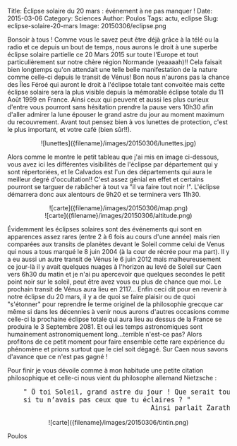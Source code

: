 Title: Éclipse solaire du 20 mars : événement à ne pas manquer !
Date: 2015-03-06
Category: Sciences
Author: Poulos
Tags: actu, eclipse
Slug: eclipse-solaire-20-mars
Image: 20150306/eclipse.png


Bonsoir à tous ! Comme vous le savez peut être déjà grâce à la télé ou la radio et ce depuis un bout de temps, nous aurons le droit à une superbe éclipse solaire partielle ce 20 Mars 2015 sur toute l'Europe et tout particulièrement sur notre chère région Normande (yeaaaah)!! 
Cela faisait bien longtemps qu'on attendait une telle belle manifestation de la nature comme celle-ci depuis le transit de Vénus! Bon nous n'aurons pas la chance des Îles Féroé qui auront le droit à l'éclipse totale tant convoitée mais cette éclipse solaire sera la plus visible depuis la mémorable éclipse totale du 11 Août 1999 en France. Ainsi ceux qui peuvent et aussi les plus curieux d'entre vous pourront sans hésitation prendre la pause vers 10h30 afin d'aller admirer la lune épouser le grand astre du jour au moment maximum du recouvrement. Avant tout pensez bien à vos lunettes de protection, c'est le plus important, et votre café (bien sûr!!). 

<center>
![lunettes]({filename}/images/20150306/lunettes.jpg)
</center>

Alors comme le montre le petit tableau que j'ai mis en image ci-dessous, vous avez ici les différentes visibilités de l'éclipse par département qui y sont répertoriées, et le Calvados est l'un des départements qui aura le meilleur degré d'occultation!! C'est assez génial en effet et certains pourront se targuer de rabâcher à tout va "il va faire tout noir !". L'éclipse démarrera donc aux alentours de 9h20 et se terminera vers 11h30.

<center>
![carte]({filename}/images/20150306/map.png)
</center>
<center>
![carte]({filename}/images/20150306/altitude.png)
</center>

Évidemment les éclipses solaires sont des événements qui sont en apparences assez rares (entre 2 à 6 fois au cours d'une année) mais rien comparées aux transits de planètes devant le Soleil comme celui de Venus qui nous a tous marqué le 8 juin 2004 (à la cour de récrée pour ma part). Il y a eu aussi un autre transit de Vénus le 6 juin 2012 mais malheureusement ce jour-là il y avait quelques nuages à l'horizon au levé de Soleil sur Caen vers 6h30 du matin et je n'ai pu apercevoir que quelques secondes le petit point noir sur le soleil, peut être avez vous eu plus de chance que moi. Le prochain transit de Vénus aura lieu en 2117...  Enfin ceci dit pour en revenir à notre éclipse du 20 mars, il y a de quoi se faire plaisir ou de quoi "s'étonner" pour reprendre le terme originel de la philosophie grecque car même si dans les décennies à venir nous aurons d'autres occasions comme celle-ci la prochaine éclipse totale qui aura lieu au dessus de la France se produira le 3 Septembre 2081. Et oui les temps astronomiques sont humainement astronomiquement long...terrible n'est-ce pas? Alors profitons de ce petit moment pour faire ensemble cette rare expérience du phénomène et prions surtout que le ciel soit dégagé. Sur Caen nous savons d'avance que ce n'est pas gagné !

Pour finir je vous dévoile comme à mon habitude une petite citation philosophique et celle-ci nous vient du philosophe allemand Nietzsche :

<div class="highlight" style="font-size:15px;">
<pre>
	" Ô toi Soleil, grand astre du jour ! Que serait tout ton bonheur, 
	si tu n’avais pas ceux que tu éclaires ? "     
									Ainsi parlait Zarathoustra, Nietzsche, 1885</pre>
</div>
<center>
![carte]({filename}/images/20150306/tintin.png)
</center>

Poulos
